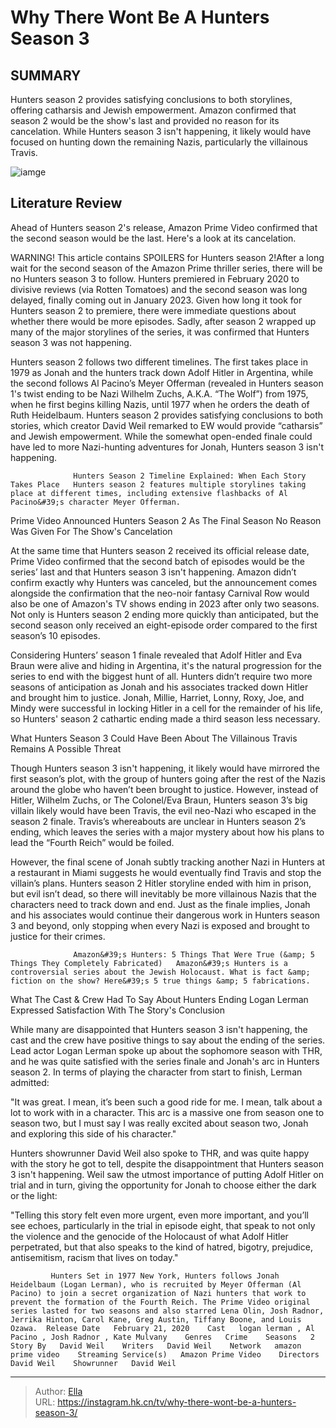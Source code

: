 # Why There Wont Be A Hunters Season 3


## SUMMARY 



  Hunters season 2 provides satisfying conclusions to both storylines, offering catharsis and Jewish empowerment.   Amazon confirmed that season 2 would be the show&#39;s last and provided no reason for its cancelation.   While Hunters season 3 isn&#39;t happening, it likely would have focused on hunting down the remaining Nazis, particularly the villainous Travis.  

![iamge](https://static1.srcdn.com/wordpress/wp-content/uploads/2023/01/hunters-season-2-harriet-lonny-millie-jonah.jpg)

## Literature Review
Ahead of Hunters season 2&#39;s release, Amazon Prime Video confirmed that the second season would be the last. Here&#39;s a look at its cancelation.




WARNING! This article contains SPOILERS for Hunters season 2!After a long wait for the second season of the Amazon Prime thriller series, there will be no Hunters season 3 to follow. Hunters premiered in February 2020 to divisive reviews (via Rotten Tomatoes) and the second season was long delayed, finally coming out in January 2023. Given how long it took for Hunters season 2 to premiere, there were immediate questions about whether there would be more episodes. Sadly, after season 2 wrapped up many of the major storylines of the series, it was confirmed that Hunters season 3 was not happening.




Hunters season 2 follows two different timelines. The first takes place in 1979 as Jonah and the hunters track down Adolf Hitler in Argentina, while the second follows Al Pacino’s Meyer Offerman (revealed in Hunters season 1&#39;s twist ending to be Nazi Wilhelm Zuchs, A.K.A. “The Wolf”) from 1975, when he first begins killing Nazis, until 1977 when he orders the death of Ruth Heidelbaum. Hunters season 2 provides satisfying conclusions to both stories, which creator David Weil remarked to EW would provide “catharsis” and Jewish empowerment. While the somewhat open-ended finale could have led to more Nazi-hunting adventures for Jonah, Hunters season 3 isn&#39;t happening.

                  Hunters Season 2 Timeline Explained: When Each Story Takes Place   Hunters season 2 features multiple storylines taking place at different times, including extensive flashbacks of Al Pacino&#39;s character Meyer Offerman.    


 Prime Video Announced Hunters Season 2 As The Final Season 
No Reason Was Given For The Show&#39;s Cancelation
          




At the same time that Hunters season 2 received its official release date, Prime Video confirmed that the second batch of episodes would be the series’ last and that Hunters season 3 isn&#39;t happening. Amazon didn’t confirm exactly why Hunters was canceled, but the announcement comes alongside the confirmation that the neo-noir fantasy Carnival Row would also be one of Amazon&#39;s TV shows ending in 2023 after only two seasons. Not only is Hunters season 2 ending more quickly than anticipated, but the second season only received an eight-episode order compared to the first season’s 10 episodes.

Considering Hunters’ season 1 finale revealed that Adolf Hitler and Eva Braun were alive and hiding in Argentina, it&#39;s the natural progression for the series to end with the biggest hunt of all. Hunters didn’t require two more seasons of anticipation as Jonah and his associates tracked down Hitler and brought him to justice. Jonah, Millie, Harriet, Lonny, Roxy, Joe, and Mindy were successful in locking Hitler in a cell for the remainder of his life, so Hunters&#39; season 2 cathartic ending made a third season less necessary.






 What Hunters Season 3 Could Have Been About 
The Villainous Travis Remains A Possible Threat
         

Though Hunters season 3 isn&#39;t happening, it likely would have mirrored the first season’s plot, with the group of hunters going after the rest of the Nazis around the globe who haven’t been brought to justice. However, instead of Hitler, Wilhelm Zuchs, or The Colonel/Eva Braun, Hunters season 3’s big villain likely would have been Travis, the evil neo-Nazi who escaped in the season 2 finale. Travis’s whereabouts are unclear in Hunters season 2’s ending, which leaves the series with a major mystery about how his plans to lead the “Fourth Reich” would be foiled.

However, the final scene of Jonah subtly tracking another Nazi in Hunters at a restaurant in Miami suggests he would eventually find Travis and stop the villain’s plans. Hunters season 2 Hitler storyline ended with him in prison, but evil isn’t dead, so there will inevitably be more villainous Nazis that the characters need to track down and end. Just as the finale implies, Jonah and his associates would continue their dangerous work in Hunters season 3 and beyond, only stopping when every Nazi is exposed and brought to justice for their crimes.




                  Amazon&#39;s Hunters: 5 Things That Were True (&amp; 5 Things They Completely Fabricated)   Amazon&#39;s Hunters is a controversial series about the Jewish Holocaust. What is fact &amp; fiction on the show? Here&#39;s 5 true things &amp; 5 fabrications.    



 What The Cast &amp; Crew Had To Say About Hunters Ending 
Logan Lerman Expressed Satisfaction With The Story&#39;s Conclusion
          

While many are disappointed that Hunters season 3 isn&#39;t happening, the cast and the crew have positive things to say about the ending of the series. Lead actor Logan Lerman spoke up about the sophomore season with THR, and he was quite satisfied with the series finale and Jonah&#39;s arc in Hunters season 2. In terms of playing the character from start to finish, Lerman admitted:


&#34;It was great. I mean, it’s been such a good ride for me. I mean, talk about a lot to work with in a character. This arc is a massive one from season one to season two, but I must say I was really excited about season two, Jonah and exploring this side of his character.&#34;





Hunters showrunner David Weil also spoke to THR, and was quite happy with the story he got to tell, despite the disappointment that Hunters season 3 isn&#39;t happening. Weil saw the utmost importance of putting Adolf Hitler on trial and in turn, giving the opportunity for Jonah to choose either the dark or the light:


&#34;Telling this story felt even more urgent, even more important, and you’ll see echoes, particularly in the trial in episode eight, that speak to not only the violence and the genocide of the Holocaust of what Adolf Hitler perpetrated, but that also speaks to the kind of hatred, bigotry, prejudice, antisemitism, racism that lives on today.&#34;


             Hunters Set in 1977 New York, Hunters follows Jonah Heidelbaum (Logan Lerman), who is recruited by Meyer Offerman (Al Pacino) to join a secret organization of Nazi hunters that work to prevent the formation of the Fourth Reich. The Prime Video original series lasted for two seasons and also starred Lena Olin, Josh Radnor, Jerrika Hinton, Carol Kane, Greg Austin, Tiffany Boone, and Louis Ozawa.  Release Date   February 21, 2020    Cast   logan lerman , Al Pacino , Josh Radnor , Kate Mulvany    Genres   Crime    Seasons   2    Story By   David Weil    Writers   David Weil    Network   amazon prime video    Streaming Service(s)   Amazon Prime Video    Directors   David Weil    Showrunner   David Weil       


---

> Author: [Ella](https://instagram.hk.cn/)  
> URL: https://instagram.hk.cn/tv/why-there-wont-be-a-hunters-season-3/  

